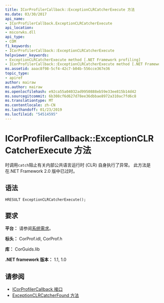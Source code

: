 ```yaml
---
title: ICorProfilerCallback::ExceptionCLRCatcherExecute 方法
ms.date: 03/30/2017
api_name:
- ICorProfilerCallback.ExceptionCLRCatcherExecute
api_location:
- mscorwks.dll
api_type:
- COM
f1_keywords:
- ICorProfilerCallback::ExceptionCLRCatcherExecute
helpviewer_keywords:
- ExceptionCLRCatcherExecute method [.NET Framework profiling]
- ICorProfilerCallback::ExceptionCLRCatcherExecute method [.NET Framework profiling]
ms.assetid: aaac8f98-5cf4-42c7-b04b-556cce367e36
topic_type:
- apiref
author: mairaw
ms.author: mairaw
ms.openlocfilehash: e92ca55a04032ad9950888eb59e33ee815b14d42
ms.sourcegitcommit: 6b308cf6d627d78ee36dbbae8972a310ac7fd6c8
ms.translationtype: MT
ms.contentlocale: zh-CN
ms.lasthandoff: 01/23/2019
ms.locfileid: "54514595"
---
```

# <a name="icorprofilercallbackexceptionclrcatcherexecute-method"></a>ICorProfilerCallback::ExceptionCLRCatcherExecute 方法
时调用`catch`阻止有关内部公共语言运行时 (CLR) 自身执行了异常。 此方法是在.NET Framework 2.0 版中已过时。  
  
## <a name="syntax"></a>语法  
  
```  
HRESULT ExceptionCLRCatcherExecute();  
```  
  
## <a name="requirements"></a>要求  
 **平台：** 请参阅[系统需求](../../../../docs/framework/get-started/system-requirements.md)。  
  
 **标头：** CorProf.idl, CorProf.h  
  
 **库：** CorGuids.lib  
  
 **.NET framework 版本：** 1.1, 1.0  
  
## <a name="see-also"></a>请参阅
- [ICorProfilerCallback 接口](../../../../docs/framework/unmanaged-api/profiling/icorprofilercallback-interface.md)
- [ExceptionCLRCatcherFound 方法](../../../../docs/framework/unmanaged-api/profiling/icorprofilercallback-exceptionclrcatcherfound-method.md)
